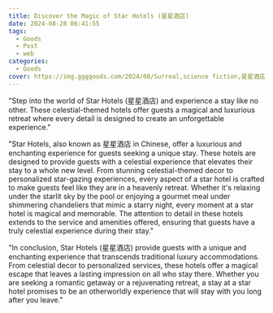 ```yaml
---
title: Discover the Magic of Star Hotels (星星酒店)
date: 2024-08-28 06:41:55
tags:
  - Goods
  - Post
  - web
categories:
  - Goods
cover: https://img.ggggoods.com/2024/08/Surreal,science fiction,星星酒店,Star Hotel,technology,tech,diagrams,renderings,colors_20240830_00001_.png
---
```


"Step into the world of Star Hotels (星星酒店) and experience a stay like no other. These celestial-themed hotels offer guests a magical and luxurious retreat where every detail is designed to create an unforgettable experience."

"Star Hotels, also known as 星星酒店 in Chinese, offer a luxurious and enchanting experience for guests seeking a unique stay. These hotels are designed to provide guests with a celestial experience that elevates their stay to a whole new level. From stunning celestial-themed decor to personalized star-gazing experiences, every aspect of a star hotel is crafted to make guests feel like they are in a heavenly retreat. Whether it's relaxing under the starlit sky by the pool or enjoying a gourmet meal under shimmering chandeliers that mimic a starry night, every moment at a star hotel is magical and memorable. The attention to detail in these hotels extends to the service and amenities offered, ensuring that guests have a truly celestial experience during their stay."

"In conclusion, Star Hotels (星星酒店) provide guests with a unique and enchanting experience that transcends traditional luxury accommodations. From celestial decor to personalized services, these hotels offer a magical escape that leaves a lasting impression on all who stay there. Whether you are seeking a romantic getaway or a rejuvenating retreat, a stay at a star hotel promises to be an otherworldly experience that will stay with you long after you leave."
